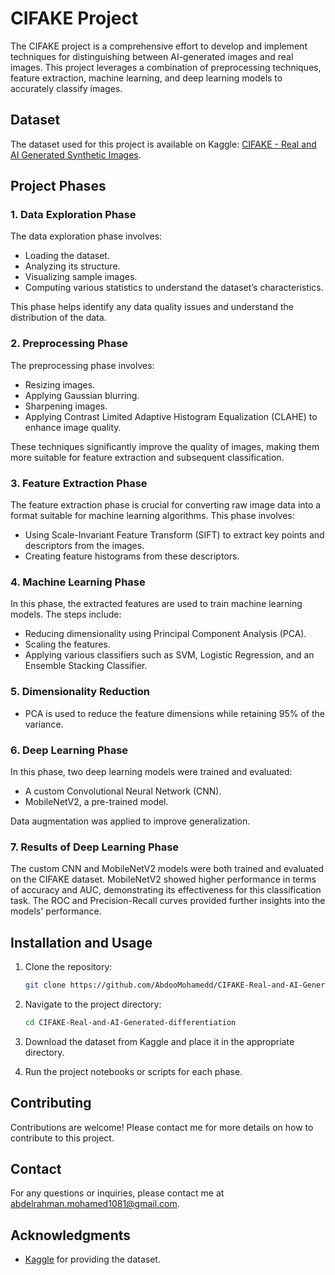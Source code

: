 # CIFAKE Project

The CIFAKE project is a comprehensive effort to develop and implement techniques for distinguishing between AI-generated images and real images. This project leverages a combination of preprocessing techniques, feature extraction, machine learning, and deep learning models to accurately classify images.

## Dataset

The dataset used for this project is available on Kaggle: [CIFAKE - Real and AI Generated Synthetic Images](https://www.kaggle.com/datasets/birdy654/cifake-real-and-ai-generated-synthetic-images).

## Project Phases

### 1. Data Exploration Phase

The data exploration phase involves:
- Loading the dataset.
- Analyzing its structure.
- Visualizing sample images.
- Computing various statistics to understand the dataset’s characteristics.

This phase helps identify any data quality issues and understand the distribution of the data.

### 2. Preprocessing Phase

The preprocessing phase involves:
- Resizing images.
- Applying Gaussian blurring.
- Sharpening images.
- Applying Contrast Limited Adaptive Histogram Equalization (CLAHE) to enhance image quality.

These techniques significantly improve the quality of images, making them more suitable for feature extraction and subsequent classification.

### 3. Feature Extraction Phase

The feature extraction phase is crucial for converting raw image data into a format suitable for machine learning algorithms. This phase involves:
- Using Scale-Invariant Feature Transform (SIFT) to extract key points and descriptors from the images.
- Creating feature histograms from these descriptors.

### 4. Machine Learning Phase

In this phase, the extracted features are used to train machine learning models. The steps include:
- Reducing dimensionality using Principal Component Analysis (PCA).
- Scaling the features.
- Applying various classifiers such as SVM, Logistic Regression, and an Ensemble Stacking Classifier.

### 5. Dimensionality Reduction

- PCA is used to reduce the feature dimensions while retaining 95% of the variance.

### 6. Deep Learning Phase

In this phase, two deep learning models were trained and evaluated:
- A custom Convolutional Neural Network (CNN).
- MobileNetV2, a pre-trained model.

Data augmentation was applied to improve generalization.

### 7. Results of Deep Learning Phase

The custom CNN and MobileNetV2 models were both trained and evaluated on the CIFAKE dataset. MobileNetV2 showed higher performance in terms of accuracy and AUC, demonstrating its effectiveness for this classification task. The ROC and Precision-Recall curves provided further insights into the models' performance.

## Installation and Usage

1. Clone the repository:
    ```bash
    git clone https://github.com/AbdooMohamedd/CIFAKE-Real-and-AI-Generated-differentiation.git
    ```

2. Navigate to the project directory:
    ```bash
    cd CIFAKE-Real-and-AI-Generated-differentiation
    ```


3. Download the dataset from Kaggle and place it in the appropriate directory.

4. Run the project notebooks or scripts for each phase.

## Contributing

Contributions are welcome! Please contact me for more details on how to contribute to this project.

## Contact

For any questions or inquiries, please contact me at [abdelrahman.mohamed1081@gmail.com](mailto:abdelrahman.mohamed1081@gmail.com).

## Acknowledgments

- [Kaggle](https://www.kaggle.com) for providing the dataset.

